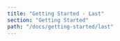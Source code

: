```yaml
---
title: "Getting Started - Last"
section: "Getting Started"
path: "/docs/getting-started/last"
---
```

